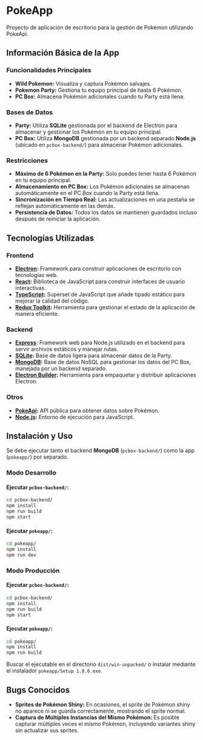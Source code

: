 # PokeApp
Proyecto de aplicación de escritorio para la gestión de Pokémon utilizando PokeApi.

## Información Básica de la App

### Funcionalidades Principales

- **Wild Pokemon:** Visualiza y captura Pokémon salvajes.
- **Pokemon Party:** Gestiona tu equipo principal de hasta 6 Pokémon.
- **PC Box:** Almacena Pokémon adicionales cuando tu Party está llena.

### Bases de Datos

- **Party:** Utiliza **SQLite** gestionada por el backend de Electron para almacenar y gestionar los Pokémon en tu equipo principal.
- **PC Box:** Utiliza **MongoDB** gestionada por un backend separado **Node.js** (ubicado en `pcbox-backend/`) para almacenar Pokémon adicionales.

### Restricciones

- **Máximo de 6 Pokémon en la Party:** Solo puedes tener hasta 6 Pokémon en tu equipo principal.
- **Almacenamiento en PC Box:** Los Pokémon adicionales se almacenan automáticamente en el PC Box cuando la Party está llena.
- **Sincronización en Tiempo Real:** Las actualizaciones en una pestaña se reflejan automáticamente en las demás.
- **Persistencia de Datos:** Todos los datos se mantienen guardados incluso después de reiniciar la aplicación.

## Tecnologías Utilizadas

### **Frontend**

- **[Electron](https://www.electronjs.org/):** Framework para construir aplicaciones de escritorio con tecnologías web.
- **[React](https://reactjs.org/):** Biblioteca de JavaScript para construir interfaces de usuario interactivas.
- **[TypeScript](https://www.typescriptlang.org/):** Superset de JavaScript que añade tipado estático para mejorar la calidad del código.
- **[Redux Toolkit](https://redux-toolkit.js.org/):** Herramienta para gestionar el estado de la aplicación de manera eficiente.

### **Backend**

- **[Express](https://expressjs.com/):** Framework web para Node.js utilizado en el backend para servir archivos estáticos y manejar rutas.
- **[SQLite](https://www.sqlite.org/index.html):** Base de datos ligera para almacenar datos de la Party.
- **[MongoDB](https://www.mongodb.com/):** Base de datos NoSQL para gestionar los datos del PC Box, manejada por un backend separado.
- **[Electron Builder](https://www.electron.build/):** Herramienta para empaquetar y distribuir aplicaciones Electron.

### **Otros**

- **[PokeApi](https://pokeapi.co/):** API pública para obtener datos sobre Pokémon.
- **[Node.js](https://nodejs.org/):** Entorno de ejecución para JavaScript.

## Instalación y Uso

Se debe ejecutar tanto el backend **MongoDB** (`pcbox-backend/`) como la app (`pokeapp/`) por separado.

### Modo Desarrollo

#### Ejecutar `pcbox-backend/`:

```bash
cd pcbox-backend/
npm install
npm run build
npm start
```

#### Ejecutar `pokeapp/`:

```bash
cd pokeapp/
npm install
npm run dev
```

### Modo Producción

#### Ejecutar `pcbox-backend/`:

```bash
cd pcbox-backend/
npm install
npm run build
npm start
```

#### Ejecutar `pokeapp/`:

```bash
cd pokeapp/
npm install
npm run build
```

Buscar el ejecutable en el directorio `dist/win-unpacked/` o instalar mediante el instalador `pokeapp/Setup 1.0.0.exe`.

## Bugs Conocidos

- **Sprites de Pokémon Shiny:** En ocasiones, el sprite de Pokémon shiny no aparece ni se guarda correctamente, mostrando el sprite normal.
- **Captura de Múltiples Instancias del Mismo Pokémon:** Es posible capturar múltiples veces el mismo Pokémon, incluyendo variantes shiny sin actualizar sus sprites.

